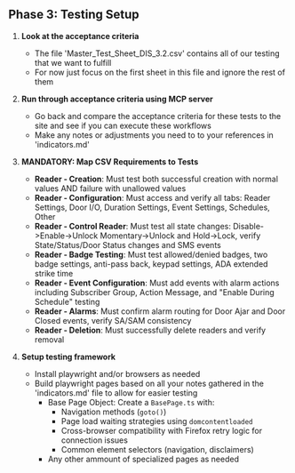 ## Phase 3: Testing Setup

1. **Look at the acceptance criteria**
    - The file 'Master_Test_Sheet_DIS_3.2.csv' contains all of our testing that we want to fulfill
    - For now just focus on the first sheet in this file and ignore the rest of them

2. **Run through acceptance criteria using MCP server**
    - Go back and compare the acceptance criteria for these tests to the site and see if you can execute these workflows
    - Make any notes or adjustments you need to to your references in 'indicators.md'

3. **MANDATORY: Map CSV Requirements to Tests**
    - **Reader - Creation**: Must test both successful creation with normal values AND failure with unallowed values
    - **Reader - Configuration**: Must access and verify all tabs: Reader Settings, Door I/O, Duration Settings, Event Settings, Schedules, Other
    - **Reader - Control Reader**: Must test all state changes: Disable->Enable->Unlock Momentary->Unlock and Hold->Lock, verify State/Status/Door Status changes and SMS events
    - **Reader - Badge Testing**: Must test allowed/denied badges, two badge settings, anti-pass back, keypad settings, ADA extended strike time
    - **Reader - Event Configuration**: Must add events with alarm actions including Subscriber Group, Action Message, and "Enable During Schedule" testing
    - **Reader - Alarms**: Must confirm alarm routing for Door Ajar and Door Closed events, verify SA/SAM consistency
    - **Reader - Deletion**: Must successfully delete readers and verify removal

4. **Setup testing framework**
    - Install playwright and/or browsers as needed
    - Build playwright pages based on all your notes gathered in the 'indicators.md' file to allow for easier testing
        - Base Page Object: Create a `BasePage.ts` with:
            - Navigation methods (`goto()`)
            - Page load waiting strategies using `domcontentloaded`
            - Cross-browser compatibility with Firefox retry logic for connection issues
            - Common element selectors (navigation, disclaimers)
        - Any other ammount of specialized pages as needed